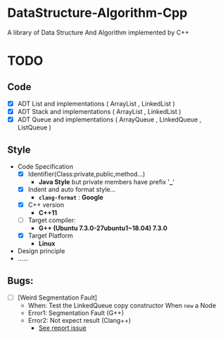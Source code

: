 # DataStructure-Algorithm-Cpp
A library of Data Structure And Algorithm implemented by C++

# TODO
## Code
- [x] ADT List and implementations ( ArrayList , LinkedList )
- [x] ADT Stack and implementations ( ArrayList , LinkedList )
- [X] ADT Queue and implementations ( ArrayQueue , LinkedQueue , ListQueue )

## Style
- Code Specification
  - [x] Identifier(Class:private,public,method...)
    - **Java Style** but private members have prefix '**_**'
  - [x] Indent and auto format style...
    - **`clang-format`** : **Google**
  - [x] C++ version
    - **C++11**
  - [ ] Target compiler:
    - **G++ (Ubuntu 7.3.0-27ubuntu1~18.04) 7.3.0**
  - [x] Target Platform
    - **Linux**
- Design principle
- ......

## Bugs:
- [ ] [Weird Segmentation Fault]
  - When: Test the LinkedQueue<E> copy constructor When `new` a Node<E> 
  - Error1: Segmentation Fault (G++)
  - Error2: Not expect result (Clang++)
    - [See report issue](https://github.com/Straydragonl/DataStructure-Algorithm-Cpp/issues/1)